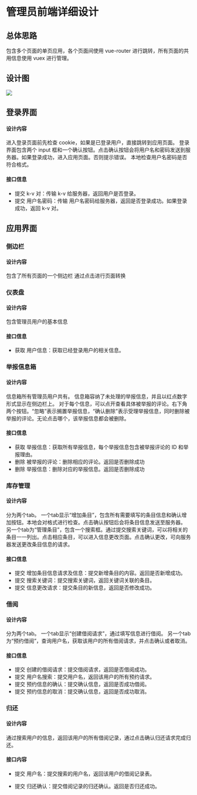 # 管理员前端详细设计
## 总体思路
包含多个页面的单页应用，各个页面间使用 vue-router 进行跳转，所有页面的共用信息使用 vuex 进行管理。
## 设计图
![][1]
## 登录界面
#### 设计内容
进入登录页面前先检查 cookie，如果是已登录用户，直接跳转到应用页面。
登录界面包含两个 input 框和一个确认按钮。点击确认按钮会将用户名和密码发送到服务器。如果登录成功，进入应用页面。否则提示错误。
本地检查用户名密码是否符合格式。
#### 接口信息
- 提交 k-v 对：传输 k-v 给服务器，返回用户是否登录。
- 提交 用户名密码：传输 用户名密码给服务器，返回是否登录成功。如果登录成功，返回 k-v 对。

## 应用界面
### 侧边栏
#### 设计内容
包含了所有页面的一个侧边栏
通过点击进行页面转换


### 仪表盘
#### 设计内容
包含管理员用户的基本信息
#### 接口信息
- 获取 用户信息：获取已经登录用户的相关信息。

### 举报信息箱
#### 设计内容
信息箱所有管理员用户共有。
信息箱容纳了未处理的举报信息，并且以红点数字形式显示在侧边栏上。
对于每个信息，可以点开查看具体被举报的评论。右下角两个按钮。“忽略”表示搁置举报信息，“确认删除”表示受理举报信息，同时删除被举报的评论。无论点击哪个，该举报信息都会被删除。
#### 接口信息
- 获取 举报信息：获取所有举报信息，每个举报信息包含被举报评论的 ID 和举报理由。
- 删除 被举报的评论：删除相应的评论。返回是否删除成功
- 删除 举报信息：删除对应的举报信息。返回是否删除成功

### 库存管理
#### 设计内容
分为两个tab。
一个tab显示“增加条目”，包含所有需要填写的条目信息和确认增加按钮。本地会对格式进行检查。点击确认按钮后会将条目信息发送至服务器。
另一个tab为“管理条目”，包含一个搜索框。通过提交搜索关键词，可以将相关的条目一一列出。点击相应条目，可以进入信息更改页面。点击确认更改，可向服务器发送更改条目信息的请求。
#### 接口信息
- 提交 增加条目信息请求及信息：提交新增条目的内容。返回是否新增成功。
- 提交 搜索关键词：提交搜索关键词，返回关键词关联的条目。
- 提交 信息更改请求：提交条目的新信息，返回是否修改成功。


### 借阅
#### 设计内容
分为两个tab。
一个tab显示“创建借阅请求”，通过填写信息进行借阅。
另一个tab为“预约借阅”，查询用户名，获取该用户的所有借阅请求，并点击确认或者取消。
#### 接口信息
- 提交 创建的借阅请求：提交借阅请求，返回是否借阅成功。
- 提交 用户名搜索：提交用户名，返回该用户的所有预约请求。
- 提交 预约信息的确认：提交确认信息，返回是否成功借阅。
- 提交 预约信息的取消：提交确认信息，返回是否成功取消。


### 归还
#### 设计内容
通过搜索用户的信息，返回该用户的所有借阅记录，通过点击确认归还请求完成归还。
#### 接口内容
- 提交 用户名：提交搜索的用户名，返回该用户的借阅记录表。
- 提交 归还确认：提交借阅记录的归还确认。返回是否归还成功。


  [1]: asset/manage_design.png
